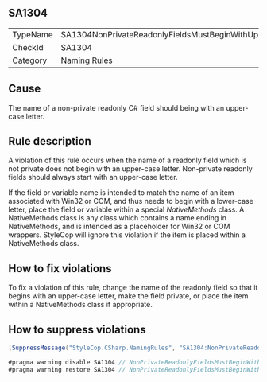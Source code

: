 ﻿## SA1304

<table>
<tr>
  <td>TypeName</td>
  <td>SA1304NonPrivateReadonlyFieldsMustBeginWithUpperCaseLetter</td>
</tr>
<tr>
  <td>CheckId</td>
  <td>SA1304</td>
</tr>
<tr>
  <td>Category</td>
  <td>Naming Rules</td>
</tr>
</table>

## Cause

The name of a non-private readonly C# field should being with an upper-case letter.

## Rule description

A violation of this rule occurs when the name of a readonly field which is not private does not begin with an upper-case letter. Non-private readonly fields should always start with an upper-case letter.

If the field or variable name is intended to match the name of an item associated with Win32 or COM, and thus needs to begin with a lower-case letter, place the field or variable within a special *NativeMethods* class. A NativeMethods class is any class which contains a name ending in NativeMethods, and is intended as a placeholder for Win32 or COM wrappers. StyleCop will ignore this violation if the item is placed within a NativeMethods class.

## How to fix violations

To fix a violation of this rule, change the name of the readonly field so that it begins with an upper-case letter, make the field private, or place the item within a NativeMethods class if appropriate.

## How to suppress violations

```csharp
[SuppressMessage("StyleCop.CSharp.NamingRules", "SA1304:NonPrivateReadonlyFieldsMustBeginWithUpperCaseLetter", Justification = "Reviewed.")]
```

```csharp
#pragma warning disable SA1304 // NonPrivateReadonlyFieldsMustBeginWithUpperCaseLetter
#pragma warning restore SA1304 // NonPrivateReadonlyFieldsMustBeginWithUpperCaseLetter
```
